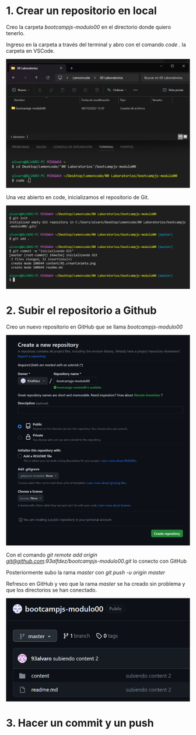 # 1. Crear un repositorio en local

Creo la carpeta _bootcampjs-modulo00_ en el directorio donde quiero tenerlo.

Ingreso en la carpeta a través del terminal y abro con el comando _code ._ la carpeta en VSCode.

<img width="600" src="./content/01.crearCarpeta.png"/>

Una vez abierto en code, inicializamos el repositorio de Git.

<img width="600" src="./content/02.inicializarGit.png"/>

# 2. Subir el repositorio a Github

Creo un nuevo repositorio en GitHub que se llama _bootcampjs-modulo00_

<img width="600" src="./content/03.crearRepoGit.png"/>

Con el comando _git remote add origin git@github.com:93alfdez/bootcampjs-modulo00.git_ lo conecto con GitHub

Posteriormente subo la rama _master_ con _git push -u origin master_

Refresco en GitHub y veo que la rama _master_ se ha creado sin problema y que los directorios se han conectado.

<img width="600" src="./content/04.conexionGitHub.png"/>

# 3. Hacer un commit y un push
